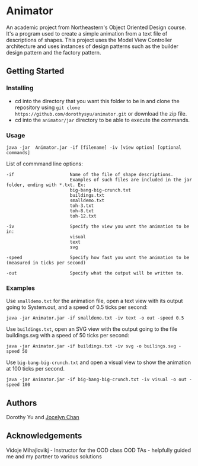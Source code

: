 # Animator

An academic project from Northeastern's Object Oriented Design course. 
It's a program used to create a simple animation from a text file of descriptions of shapes.
This project uses the Model View Controller architecture and uses instances of design patterns such as
the builder design pattern and the factory pattern.


## Getting Started


### Installing

* cd into the directory that you want this folder to be in and clone the repository using
```git clone https://github.com/dorothysyu/animator.git``` or download the zip file. 
* cd into the `animator/jar` directory to be able to execute the commands.


### Usage

``` 
java -jar  Animator.jar -if [filename] -iv [view option] [optional commands]
```
List of commmand line options:
```
-if                     Name of the file of shape descriptions. 
                        Examples of such files are included in the jar folder, ending with *.txt. Ex:
                        big-bang-big-crunch.txt
                        buildings.txt
                        smalldemo.txt
                        toh-3.txt
                        toh-8.txt
                        toh-12.txt
                        
-iv                     Specify the view you want the animation to be in:
                        visual
                        text
                        svg
                        
-speed                  Specify how fast you want the animation to be (measured in ticks per second)

-out                    Specify what the output will be written to.
```
### Examples
Use `smalldemo.txt` for the animation file, open a text view with its output going to System.out, and a speed of 0.5 ticks per second:
```
java -jar Animator.jar -if smalldemo.txt -iv text -o out -speed 0.5
```

Use `buildings.txt`, open an SVG view with the output going to the file buildings.svg with a speed of 50 ticks per second:
```
java -jar Animator.jar -if buildings.txt -iv svg -o builings.svg -speed 50
```

Use `big-bang-big-crunch.txt` and open a visual view to show the animation at 100 ticks per second.
```
java -jar Animator.jar -if big-bang-big-crunch.txt -iv visual -o out -speed 100
```

## Authors

Dorothy Yu and [Jocelyn Chan](https://www.linkedin.com/in/jocelyn-chan-sw/)

## Acknowledgements
Vidoje Mihajlovikj - Instructor for the OOD class
OOD TAs - helpfully guided me and my partner to various solutions